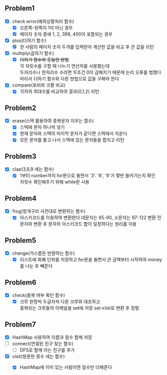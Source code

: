 ## Problem1
- [x] check error(예외상황처리 함수)
    - [x] 오른쪽-왼쪽이 1이 아닌 경우
    - [x] 페이지 숫자 중에 1, 2, 399, 400이 포함되는 경우
- [x] plus(더하기 함수)
    - [x] 한 사람의 페이지 숫자 두개를 입력받아 계산한 값을 비교 후 큰 값을 리턴
- [x] multiply(곱하기 함수)
    - [x] ~~더하기 함수와 동일한 방법~~  
          각 자릿수를 구할 때 나누기 연산자를 사용했는데  
          두자리수나 한자리수 수라면 무조건 0이 곱해지기 때문에 논리 오류를 범했다  
          따라서 더하기 함수와 다른 방법으로 값을 구해야 한다  
- [x] compare(포비와 크롱 비교)
    - [x] 각자의 최대수를 비교하여 결과(0,1,2) 리턴
## Problem2
- [x] erase(스택 활용하여 중복문자 지우는 함수)
    - [x] 스택에 문자 하나씩 넣기
    - [x] 현재 문자와 스택의 마지막 문자가 같다면 스택에서 지운다
    - [x] 모든 문자를 돌고 나서 스택에 있는 문자들을 합치고 리턴
## Problem3
- [x] clap(3,6,9 세는 함수)
    - [x] 1부터 number까지 for문으로 돌면서 '3'. '6', '9'가 몇번 들어가는지 확인  
          자릿수 확인해주기 위해 while문 사용
## Problem4
- [x] frog(청개구리 사전대로 변환하는 함수)
    - [x] 아스키코드를 이용하여 변환한다
          대문자는 65-90, 소문자는 97-122
          변환 전 문자와 변환 후 문자의 아스키코드 합이 일정하다는 원리를 이용
## Problem5
- [x] change(거스름돈 반환하는 함수)
    - [x] 리스트에 화폐 단위를 저장하고 for문을 돌면서 큰 금액부터 시작하여 money를 나눈 후 빼준다
## Problem6
- [x] check(중복 여부 확인 함수)
    - [x] 크루 한명씩 두글자씩 다른 크루와 대조하고    
          중복되는 크루들의 이메일을 set에 저장
          set->list로 변환 후 정렬
## Problem7
- [x] HashMap 사용하여 이름과 점수 함께 저장
- [ ] connect(연결된 친구 찾는 함수)
    - [ ] DFS로 함께 아는 친구를 추가
- [x] visit(방문한 횟수 세는 함수)
    - [x] HashMap에 이미 있는 사람이면 점수만 더해준다

